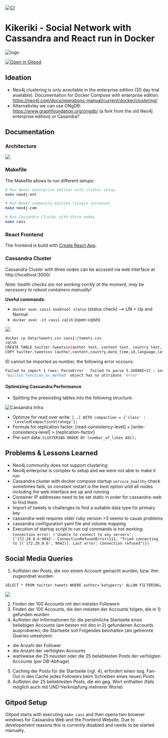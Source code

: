 [![CI](https://github.com/Miracle-Fruit/distributed-nosqldb/actions/workflows/node.js.yml/badge.svg)](https://github.com/Miracle-Fruit/distributed-nosqldb/actions/workflows/node.js.yml)

# Kikeriki - Social Network with Cassandra and React run in Docker

![logo](logo.jpg)

[![Open in Gitpod](https://gitpod.io/button/open-in-gitpod.svg)](https://gitpod.io/#https://github.com/Miracle-Fruit/distributed-nosqldb)

## Ideation

* Neo4j clustering is only avavilable in the enterprise edition (30 day trial available). Documentation for Docker Compose with enterprise edition: https://neo4j.com/docs/operations-manual/current/docker/clustering/
* Alternativley we can use ONgDB: https://www.graphfoundation.org/ongdb/ (a fork from the old Neo4j enterprise edition) or Casandra?

## Documentation

### Architecture

![](architecture-infra.png)

### Makefile

The Makefile allows to run different setups:

```bash
# Run Neo4j enterprise edition with cluster setup
make neo4j-ent

# Run Neo4j community edition (single instance)
make neo4j-com

# Run Cassandra Cluster with thrre nodes
make cass
```

### React Frontend

The frontend is build with [Create React App](https://github.com/facebook/create-react-app).

### Cassandra Cluster

Cassandra Cluster with three nodes can be accssed via web interface at http://localhost:3000/

*Note: health checks are not working corrtly at the moment, may be necessary to reboot containers manually!*

**Useful commands:**
* `docker exec cass1 nodetool status` (status check) --> UN = Up and Normal
* `docker exec -it cass1 cqlsh` (open cqlsh)

![](cassandra-web.png)

```bash
docker cp data/tweets.csv cass1:/tweets.csv
cqlsh
CREATE TABLE twitter.tweetsss(author text, content text, country text, date_time text, id bigint PRIMARY KEY, language text, latitude text, longitude text, number_of_likes text, number_of_shares text);
COPY twitter.tweetsss (author,content,country,date_time,id,language,latitude,longitude,number_of_likes,number_of_shares) FROM 'tweets.csv' WITH DELIMITER=',' AND HEADER=TRUE;
```

ID cannot be imported as number, the following error occours:

```bash
Failed to import 1 rows: ParseError - Failed to parse 5.34896E+17 : invalid literal for int() with base 10: '5.34896E+17',  given up without retries
'builtin_function_or_method' object has no attribute 'error'
```

#### Optimizing Cassandra Performance

* Splitting the preexisting tables into the following structure:

![Cassandra Infra](architecture-cass.png)

* Optimze for read over write: `[..] WITH compaction = {'class' : 'LeveledCompactionStrategy'};`
* Formula for replication factor: [read-consistency-level] + [write-consistency-level] > [replication-factor]
* Pre-sort data: `CLUSTERING ORDER BY (number_of_likes ASC);`

## Problems & Lessons Learned

* Neo4j community does not support clustering
* Neo4j enterprise is complex to setup and we were not able to make it run
* Cassandra cluster with docker compose startup `service_healthy` check sometimes fails, so constant restart is the best option until all nodes including the web interface are up and running
* Container IP addresses need to be set static in order for cassandra-web to find them
* Import of tweets is challenges to find a suitable data type for primary key
* cassandra-web requires older ruby version >3 seems to cause problems
* cassandra configuration yaml file and volume mapping
* Execution of startup script to run cql commands is not working: `Connection error: ('Unable to connect to any servers', {'172.20.0.6:9042': ConnectionRefusedError(111, "Tried connecting to [('172.20.0.6', 9042)]. Last error: Connection refused")})`

## Social Media Queries

1. Auflisten der Posts, die von einem Account gemacht wurden, bzw. ihm zugeordnet wurden

`SELECT * FROM twitter.tweets WHERE author='katyperry' ALLOW FILTERING;`

![](example_query_1.png)

2. Finden der 100 Accounts mit den meisten Followern
3. Finden der 100 Accounts, die den meisten der Accounts folgen, die in 1) gefunden wurden
4. Auflisten der Informationen für die persönliche Startseite eines beliebigen Accounts (am besten mit den in 2) gefundenen Accounts ausprobieren; die Startseite soll Folgendes beinhalten (als getrennte Queries umsetzen):
* die Anzahl der Follower
* die Anzahl der verfolgten Accounts
* wahlweise die 25 neusten oder die 25 beliebtesten Posts der verfolgten Accounts (per DB-Abfrage)
5. Caching der Posts für die Startseite (vgl. 4), erfordert einen sog. Fan-Out in den Cache jedes Followers beim Schreiben eines neuen Posts 
6. Auflisten der 25 beliebtesten Posts, die ein geg. Wort enthalten (falls möglich auch mit UND-Verknüpfung mehrerer Worte)

## Gitpod Setup

Gitpod starts with executing `make cass` and then opens two browser windows for Cassandra Web and the Frontend Website. Due to developement reasons this is currently disabled and needs to be started manually.
